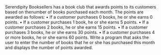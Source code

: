 Serendipity Booksellers has a book club that awards points to its customers based on thenumber of books purchased each month. The points are awarded as follows:
• If a customer purchases 0 books, he or she earns 0 points.
• If a customer purchases 1 book, he or she earns 5 points.
• If a customer purchases 2 books, he or she earns 15 points.
• If a customer purchases 3 books, he or she earns 30 points.
• If a customer purchases 4 or more books, he or she earns 60 points.
Write a program that asks the user to enter the number of books that he or she has purchased this month and displays the number of points awarded.
